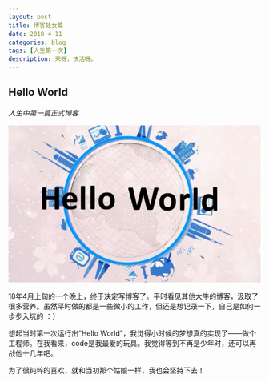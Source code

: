```yaml
---
layout: post
title: 博客处女篇
date: 2018-4-11
categories: blog
tags: [人生第一次]
description: 来呀，快活呀。
---
```


## Hello World

*人生中第一篇正式博客*

![avatar](https://github.com/zhoubaohang/zhoubaohang.github.io/blob/master/img/2018-04-11-img.jpg)

18年4月上旬的一个晚上，终于决定写博客了。平时看见其他大牛的博客，汲取了很多营养。虽然平时做的都是一些微小的工作，但还是想记录一下，自己是如何一步步入坑的 ：）

想起当时第一次运行出“Hello World”，我觉得小时候的梦想真的实现了——做个工程师。在我看来，code是我最爱的玩具。我觉得等到不再是少年时，还可以再战他十几年吧。

为了很纯粹的喜欢，就和当初那个姑娘一样，我也会坚持下去！









